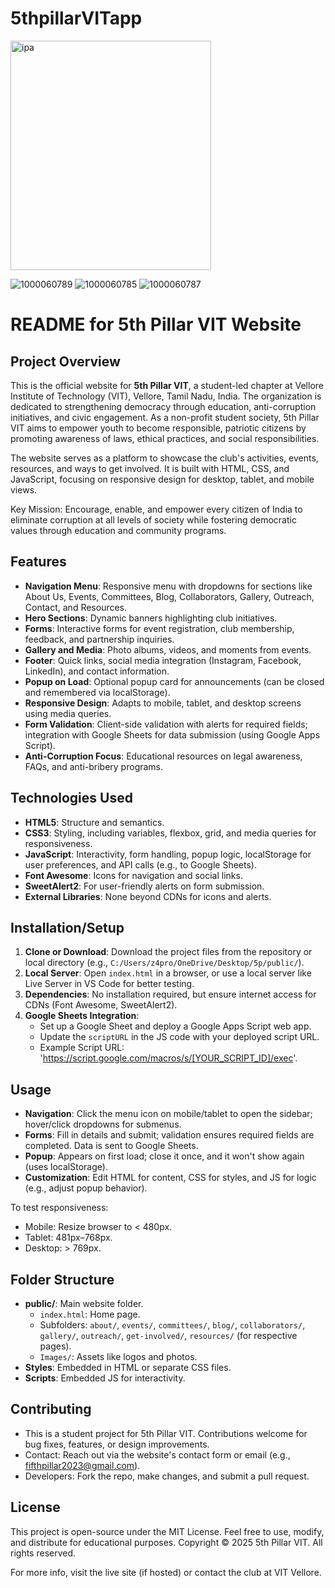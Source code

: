 # 5thpillarVITapp
<img width="321" height="367" alt="ipa " src="https://github.com/user-attachments/assets/4596e6ec-7c33-4b82-95d7-d74a4f474e40" />


![1000060789](https://github.com/user-attachments/assets/1f8c5063-5050-4f94-acd8-8c808a0dc3fa)
![1000060785](https://github.com/user-attachments/assets/282ff7f3-cca8-414a-b413-4b337ef84d96)
![1000060787](https://github.com/user-attachments/assets/375da835-b121-493e-8b27-f04cc2ed2e5d)

# README for 5th Pillar VIT Website

## Project Overview
This is the official website for **5th Pillar VIT**, a student-led chapter at Vellore Institute of Technology (VIT), Vellore, Tamil Nadu, India. The organization is dedicated to strengthening democracy through education, anti-corruption initiatives, and civic engagement. As a non-profit student society, 5th Pillar VIT aims to empower youth to become responsible, patriotic citizens by promoting awareness of laws, ethical practices, and social responsibilities.

The website serves as a platform to showcase the club's activities, events, resources, and ways to get involved. It is built with HTML, CSS, and JavaScript, focusing on responsive design for desktop, tablet, and mobile views.

Key Mission: Encourage, enable, and empower every citizen of India to eliminate corruption at all levels of society while fostering democratic values through education and community programs.

## Features
- **Navigation Menu**: Responsive menu with dropdowns for sections like About Us, Events, Committees, Blog, Collaborators, Gallery, Outreach, Contact, and Resources.
- **Hero Sections**: Dynamic banners highlighting club initiatives.
- **Forms**: Interactive forms for event registration, club membership, feedback, and partnership inquiries.
- **Gallery and Media**: Photo albums, videos, and moments from events.
- **Footer**: Quick links, social media integration (Instagram, Facebook, LinkedIn), and contact information.
- **Popup on Load**: Optional popup card for announcements (can be closed and remembered via localStorage).
- **Responsive Design**: Adapts to mobile, tablet, and desktop screens using media queries.
- **Form Validation**: Client-side validation with alerts for required fields; integration with Google Sheets for data submission (using Google Apps Script).
- **Anti-Corruption Focus**: Educational resources on legal awareness, FAQs, and anti-bribery programs.

## Technologies Used

- **HTML5**: Structure and semantics.
- **CSS3**: Styling, including variables, flexbox, grid, and media queries for responsiveness.
- **JavaScript**: Interactivity, form handling, popup logic, localStorage for user preferences, and API calls (e.g., to Google Sheets).
- **Font Awesome**: Icons for navigation and social links.
- **SweetAlert2**: For user-friendly alerts on form submission.
- **External Libraries**: None beyond CDNs for icons and alerts.

## Installation/Setup
1. **Clone or Download**: Download the project files from the repository or local directory (e.g., `C:/Users/z4pro/OneDrive/Desktop/5p/public/`).
2. **Local Server**: Open `index.html` in a browser, or use a local server like Live Server in VS Code for better testing.
3. **Dependencies**: No installation required, but ensure internet access for CDNs (Font Awesome, SweetAlert2).
4. **Google Sheets Integration**:
   - Set up a Google Sheet and deploy a Google Apps Script web app.
   - Update the `scriptURL` in the JS code with your deployed script URL.
   - Example Script URL: 'https://script.google.com/macros/s/[YOUR_SCRIPT_ID]/exec'.

## Usage
- **Navigation**: Click the menu icon on mobile/tablet to open the sidebar; hover/click dropdowns for submenus.
- **Forms**: Fill in details and submit; validation ensures required fields are completed. Data is sent to Google Sheets.
- **Popup**: Appears on first load; close it once, and it won't show again (uses localStorage).
- **Customization**: Edit HTML for content, CSS for styles, and JS for logic (e.g., adjust popup behavior).

To test responsiveness:
- Mobile: Resize browser to < 480px.
- Tablet: 481px–768px.
- Desktop: > 769px.

## Folder Structure
- **public/**: Main website folder.
  - `index.html`: Home page.
  - Subfolders: `about/`, `events/`, `committees/`, `blog/`, `collaborators/`, `gallery/`, `outreach/`, `get-involved/`, `resources/` (for respective pages).
  - `Images/`: Assets like logos and photos.
- **Styles**: Embedded in HTML or separate CSS files.
- **Scripts**: Embedded JS for interactivity.

## Contributing
- This is a student project for 5th Pillar VIT. Contributions welcome for bug fixes, features, or design improvements.
- Contact: Reach out via the website's contact form or email (e.g., fifthpillar2023@gmail.com).
- Developers: Fork the repo, make changes, and submit a pull request.

## License
This project is open-source under the MIT License. Feel free to use, modify, and distribute for educational purposes. Copyright © 2025 5th Pillar VIT. All rights reserved.

For more info, visit the live site (if hosted) or contact the club at VIT Vellore.


